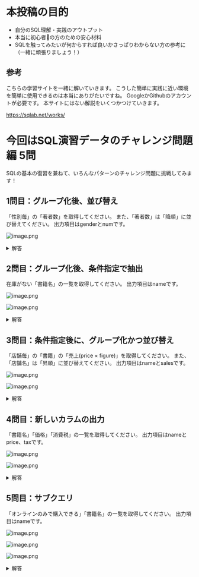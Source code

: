 # 本投稿の目的
- 自分のSQL理解・実践のアウトプット
- 本当に初心者🔰の方のための安心材料
- SQLを触ってみたいが何からすれば良いかさっぱりわからない方の参考に
（一緒に頑張りましょう！）

## 参考

こちらの学習サイトを一緒に解いていきます。
こうした簡単に実践に近い環境を簡単に使用できるのは本当にありがたいですね。
GoogleかGithubのアカウントが必要です。
本サイトにはない解説をいくつかつけていきます。

https://sqlab.net/works/


# 今回はSQL演習データのチャレンジ問題編 5問
SQLの基本の復習を兼ねて、いろんなパターンのチャレンジ問題に挑戦してみます！ 

## 1問目：グループ化後、並び替え

「性別毎」の「著者数」を取得してください。
また、「著者数」は「降順」に並び替えてください。
出力項目はgenderとnumです。

![image.png](https://qiita-image-store.s3.ap-northeast-1.amazonaws.com/0/3780099/32479de0-e385-5c09-9cf1-be3a023ab673.png)


<details><summary>解答</summary>

```ruby:
SELECT gender, COUNT(*) AS num
FROM authors
GROUP BY gender
ORDER BY num DESC;
```

![image.png](https://qiita-image-store.s3.ap-northeast-1.amazonaws.com/0/3780099/4c36e4b4-acf6-6013-2a49-009e5973ef58.png)


</details>

## 2問目：グループ化後、条件指定で抽出

在庫がない「書籍名」の一覧を取得してください。
出力項目はnameです。

![image.png](https://qiita-image-store.s3.ap-northeast-1.amazonaws.com/0/3780099/455965d8-223c-3e48-7142-6a34096b2482.png)

![image.png](https://qiita-image-store.s3.ap-northeast-1.amazonaws.com/0/3780099/fa26e896-b745-4ed0-2f9f-9a8d6ee7fbbc.png)


<details><summary>解答</summary>

```ruby:
SELECT name 
FROM books
JOIN book_sales 
ON books.id = book_sales.book_id
GROUP BY name
HAVING SUM(book_sales.stock) =0;
```

![image.png](https://qiita-image-store.s3.ap-northeast-1.amazonaws.com/0/3780099/4aacb1ae-fd6d-4782-2f73-2bc9a63dd7e1.png)


- よくある間違い・エラー
```ruby:
SELECT name 
FROM books
JOIN book_sales 
ON books.id = book_sales.book_id
GROUP BY name
WHERE book_sales.stock =0;
```
![image.png](https://qiita-image-store.s3.ap-northeast-1.amazonaws.com/0/3780099/f12e590c-e1f2-5cf1-d9db-f2eb5702597c.png)

WHEREを使うと、重複を考慮できません。
実際に実行してみると、「SNSマーケティングの基本」という本がA店では在庫があるがB店で在庫がないために、出力結果に反映されています。

この問題の場合、各本の在庫数の合計が0であるかどうかを確認する必要があるため、SUM関数を使用します。SUM関数を使う際はHAVINGを使用します。

</details>


## 3問目：条件指定後に、グループ化かつ並び替え

「店舗毎」の「書籍」の「売上(price × figure)」を取得してください。
また、「店舗名」は「昇順」に並び替えてください。
出力項目はnameとsalesです。


![image.png](https://qiita-image-store.s3.ap-northeast-1.amazonaws.com/0/3780099/91a53507-9661-7bb3-4f78-7fab1ad8df9d.png)

![image.png](https://qiita-image-store.s3.ap-northeast-1.amazonaws.com/0/3780099/7bed7434-22a3-223e-9517-101be78a4557.png)


<details><summary>解答</summary>

```ruby:
SELECT stores.name, SUM(book_sales.price * book_sales.figure) AS sales
FROM book_sales
JOIN stores
ON book_sales.store_id = stores.id
GROUP BY stores.name
ORDER BY stores.name;
```

![image.png](https://qiita-image-store.s3.ap-northeast-1.amazonaws.com/0/3780099/d5c690b4-e3df-bc8a-5334-f52e9b12e4f3.png)

GROUP BYとSUMをセットで使う感覚がわかってきました。
JOINを使用する際は、カラム名の前にデータベースの名前をつけることを忘れずにしましょう。

</details>

## 4問目：新しいカラムの出力

「書籍名」「価格」「消費税」の一覧を取得してください。
出力項目はnameとprice、taxです。


![image.png](https://qiita-image-store.s3.ap-northeast-1.amazonaws.com/0/3780099/82b99041-c9fa-844a-50f8-dffed0639d1e.png)

![image.png](https://qiita-image-store.s3.ap-northeast-1.amazonaws.com/0/3780099/3a9a18d9-2c81-a9f5-08a7-ec462cfad8c6.png)

<details><summary>解答</summary>

```ruby:
SELECT books.name,book_sales.price, 
    (book_sales.price * 1.1 - book_sales.price) AS tax
FROM books 
JOIN book_sales
ON books.id=book_sales.book_id;
```

![image.png](https://qiita-image-store.s3.ap-northeast-1.amazonaws.com/0/3780099/86cdec01-f95b-518a-9d09-139cba5b04ea.png)



</details>



## 5問目：サブクエリ

「オンラインのみで購入できる」「書籍名」の一覧を取得してください。
出力項目はnameです。


![image.png](https://qiita-image-store.s3.ap-northeast-1.amazonaws.com/0/3780099/b7e0a88d-01c1-705b-fc8e-c0a7b8794f21.png)


![image.png](https://qiita-image-store.s3.ap-northeast-1.amazonaws.com/0/3780099/11f15b8e-456c-750d-15d1-4faa1208b435.png)

![image.png](https://qiita-image-store.s3.ap-northeast-1.amazonaws.com/0/3780099/423e7eba-64e0-2de2-1193-847d9a57f231.png)


<details><summary>解答</summary>

storesテーブルに「オンライン」と名付けられた店舗がありますが、まずはこの「オンライン店舗以外」で販売されている本のIDをサブクエリで取得します。
その後、取得したIDが含まれていない本の名前をサブクエリで選択します。

```ruby:
SELECT books.name
FROM books 
# サブクエリでstores.nameが'オンライン'以外のbook_idを選択
# WHEREで上記以外のbook_idを条件にする
WHERE books.id NOT IN (
  SELECT DISTINCT books.id #DISTINCTを使って、重複する書籍IDを排除
  FROM books
  JOIN book_sales
  ON books.id=book_sales.book_id
  JOIN stores
  ON book_sales.store_id=stores.id
  WHERE stores.name <> 'オンライン'
  );
```

![image.png](https://qiita-image-store.s3.ap-northeast-1.amazonaws.com/0/3780099/92baee39-85ce-b9ab-ec34-59ce60c69eee.png)


間違え
```ruby:
SELECT books.name
FROM books 
JOIN book_sales
ON books.id = book_sales.book_id
JOIN stores
ON book_sales.store_id = stores.id
WHERE stores.name = 'オンライン';
```

サブクエリを使わない上記コードだと、「オンラインで購入できる本」が対象として出力されます。今回の問題は「オンラインでしか購入できない本」です。
データベースの中にはA店でもオンライン店舗でも購入できる本があります。
こうした複雑な条件にはサブクエリが有効です。
（HAVINGを上手く使うことで別解があるような気もします…）

</details>

